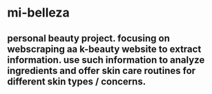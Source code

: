 # mi-belleza

## personal beauty project. focusing on webscraping aa k-beauty website to extract information. use such information to analyze ingredients and offer skin care routines for different skin types / concerns. 
